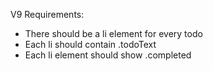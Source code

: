 V9 Requirements:
- There should be a li element for every todo
- Each li should contain .todoText
- Each li element should show .completed
